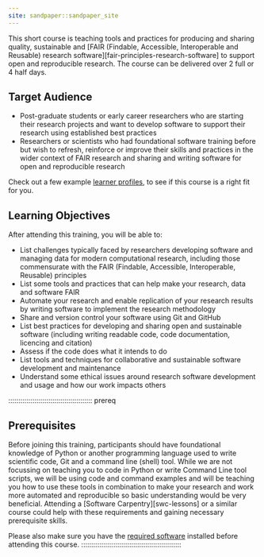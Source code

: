 ```yaml
---
site: sandpaper::sandpaper_site
---
```


This short course is teaching tools and practices for producing and sharing quality, 
sustainable and [FAIR (Findable, Accessible, Interoperable and Reusable) research software][fair-principles-research-software] 
to support open and reproducible research. 
The course can be delivered over 2 full or 4 half days.

## Target Audience

- Post-graduate students or early career researchers who are starting their research projects and want to develop software to support their research using established best practices
- Researchers or scientists who had foundational software training before but wish to refresh, reinforce or improve their skills and practices in the wider context of FAIR research and sharing and writing software for open and reproducible research 

Check out a few example [learner profiles](./profiles.html), to see if this course is a right fit for you.

## Learning Objectives

After attending this training, you will be able to:

- List challenges typically faced by researchers developing software and managing data for modern computational 
research, including those commensurate with the FAIR (Findable, Accessible, Interoperable, Reusable) principles
- List some tools and practices that can help make your research, data and software FAIR
- Automate your research and enable replication of your research results by writing software to implement the 
research methodology
- Share and version control your software using Git and GitHub
- List best practices for developing and sharing open and sustainable software (including writing readable code, 
code documentation, licencing and citation)
- Assess if the code does what it intends to do
- List tools and techniques for collaborative and sustainable software development and maintenance
- Understand some ethical issues around research software development and usage and how our work impacts others

::::::::::::::::::::::::::::::::::::::::::  prereq

## Prerequisites

Before joining this training, participants should have foundational knowledge of Python or another programming 
language used to write scientific code, Git and a command line (shell) tool.
While we are not focussing on teaching you to code in Python or write Command Line tool scripts, we will be using code
and command examples and will be teaching you how to use these tools in combination to make your research and 
work more automated and reproducible so basic understanding would be very beneficial.
Attending a [Software Carpentry][swc-lessons] or a similar course could help with these requirements and 
gaining necessary prerequisite skills.

Please also make sure you have the [required software](../index.html#setup) installed before attending this course.
::::::::::::::::::::::::::::::::::::::::::::::::::
